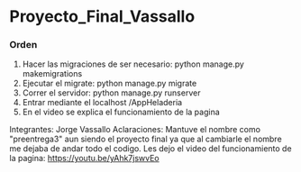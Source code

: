 # Proyecto_Final_Vassallo

### Orden
  1. Hacer las migraciones de ser necesario: python manage.py makemigrations
  2. Ejecutar el migrate: python manage.py migrate
  3. Correr el servidor: python manage.py runserver
  4. Entrar mediante el localhost /AppHeladeria
  5. En el video se explica el funcionamiento de la pagina

Integrantes: Jorge Vassallo
Aclaraciones: Mantuve el nombre como "preentrega3" aun siendo el proyecto final ya que al cambiarle el nombre me dejaba de andar todo el codigo.
Les dejo el video del funcionamiento de la pagina: https://youtu.be/yAhk7jswvEo
